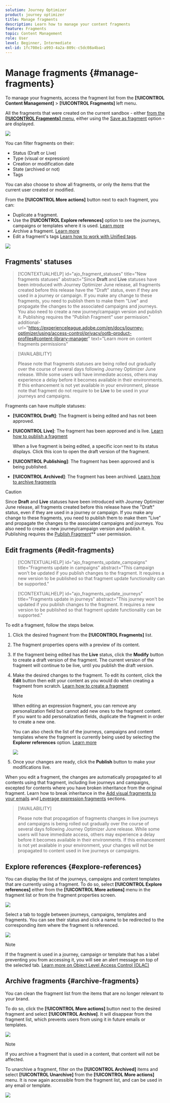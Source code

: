 ```yaml
---
solution: Journey Optimizer
product: journey optimizer
title: Manage fragments
description: Learn how to manage your content fragments
feature: Fragments
topic: Content Management
role: User
level: Beginner, Intermediate
exl-id: 1fc708e1-a993-4a2a-809c-c5dc08a4bae1
---
```

# Manage fragments {#manage-fragments}
 
To manage your fragments, access the fragment list from the **[!UICONTROL Content Management]** > **[!UICONTROL Fragments]** left menu.

All the fragments that were created on the current sandbox - either [from the **[!UICONTROL Fragments]** menu](#create-fragments), either using the [Save as fragment](#save-as-fragment) option - are displayed.

![](assets/fragment-list-filters.png)

You can filter fragments on their:

* Status (Draft or Live)
* Type (visual or expression)
* Creation or modification date
* State (archived or not)
* Tags

You can also choose to show all fragments, or only the items that the current user created or modified.

From the **[!UICONTROL More actions]** button next to each fragment, you can:

* Duplicate a fragment.
* Use the **[!UICONTROL Explore references]** option to see the journeys, campaigns or templates where it is used. [Learn more](#explore-references)
* Archive a fragment. [Learn more](#archive-fragments)
* Edit a fragment's tags [Learn how to work with Unified tags](../start/search-filter-categorize.md#tags).

![](assets/fragment-list-more-actions.png)

## Fragments' statuses

>[!CONTEXTUALHELP]
>id="ajo_fragment_statuses"
>title="New fragments statuses"
>abstract="Since **Draft** and **Live** statuses have been introduced with Journey Optimizer June release, all fragments created before this release have the "Draft" status, even if they are used in a journey or campaign. If you make any change to these fragments, you need to publish them to make them "Live" and propagate the changes to the associated campaigns and journeys. You also need to create a new journey/campaign version and publish it. Publishing requires the "Publish Fragment" user permission."
>additional-url="https://experienceleague.adobe.com/en/docs/journey-optimizer/using/access-control/privacy/ootb-product-profiles#content-library-manager" text="Learn more on content fragments permissions"

>[!AVAILABILITY]
>
> Please note that fragments statuses are being rolled out gradually over the course of several days following Journey Optimizer June release. While some users will have immediate access, others may experience a delay before it becomes available in their environments. If this enhancement is not yet available in your environment, please note that fragment do not require to be **Live** to be used in your journeys and campaigns.

Fragments can have multiple statuses:

* **[!UICONTROL Draft]**: The fragment is being edited and has not been approved.

* **[!UICONTROL Live]**: The fragment has been approved and is live. [Learn how to publish a fragment](../content-management/create-fragments.md#publish)

    When a live fragment is being edited, a specific icon next to its status displays. Click this icon to open the draft version of the fragment.

* **[!UICONTROL Publishing]**: The fragment has been approved and is being published.
* **[!UICONTROL Archived]**: The fragment has been archived. [Learn how to archive fragments](#archive-fragments)

>[!CAUTION]
>
>Since **Draft** and **Live** statuses have been introduced with Journey Optimizer June release, all fragments created before this release have the "Draft" status, even if they are used in a journey or campaign. If you make any change to these fragments, you need to publish them to make them "Live" and propagate the changes to the associated campaigns and journeys. You also need to create a new journey/campaign version and publish it. Publishing requires the [Publish Fragment]( https://experienceleague.adobe.com/en/docs/journey-optimizer/using/access-control/privacy/ootb-product-profiles#content-library-manager)** user permission.

## Edit fragments {#edit-fragments}

>[!CONTEXTUALHELP]
>id="ajo_fragments_update_campaigns"
>title="Fragments update in campaigns"
>abstract="This campaign won't be updated if you publish changes to the fragment. It requires a new version to be published so that fragment update functionality can be supported."

>[!CONTEXTUALHELP]
>id="ajo_fragments_update_journeys"
>title="Fragments update in journeys"
>abstract="This journey won't be updated if you publish changes to the fragment. It requires a new version to be published so that fragment update functionality can be supported."

To edit a fragment, follow the steps below.

1. Click the desired fragment from the **[!UICONTROL Fragments]** list.

1. The fragment properties opens with a preview of its content.

1. If the fragment being edited has the **Live** status, click the **Modify** button to create a draft version of the fragment. The current version of the fragment will continue to be live, until you publish the draft version.

1. Make the desired changes to the fragment. To edit its content, click the **Edit** button then edit your content as you would do when creating a fragment from scratch. [Learn how to create a fragment](#create-from-scratch)

    >[!NOTE]
    >
    >When editing an expression fragment, you can remove any personalization field but cannot add new ones to the fragment content. If you want to add personalization fields, duplicate the fragment in order to create a new one.

    You can also check the list of the journeys, campaigns and content templates where the fragment is currently being used by selecting the **Explorer references** option. [Learn more](#explore-references)

    ![](assets/fragment-edit.png)

1. Once your changes are ready, click the **Publish** button to make your modifications live.

When you edit a fragment, the changes are automatically propagated to all contents using that fragment, including live journeys and campaigns, excepted for contents where you have broken inheritance from the original fragment. Learn how to break inheritance in the [Add visual fragments to your emails](../email/use-visual-fragments.md#break-inheritance) and [Leverage expression fragments](../personalization/use-expression-fragments.md#break-inheritance) sections.

>[!AVAILABILITY]
>
>Please note that propagation of fragments changes in live journeys and campaigns is being rolled out gradually over the course of several days following Journey Optimizer June release. While some users will have immediate access, others may experience a delay before it becomes available in their environments. If this enhancement is not yet available in your environment, your changes will not be propagated to content used in live journeys or campaigns.

## Explore references {#explore-references}

You can display the list of the journeys, campaigns and content templates that are currently using a fragment. To do so, select **[!UICONTROL Explore references]** either from the **[!UICONTROL More actions]** menu in the fragment list or from the fragment properties screen.

![](assets/fragment-explore-references.png)

Select a tab to toggle between journeys, campaigns, templates and fragments. You can see their status and click a name to be redirected to the corresponding item where the fragment is referenced.

![](assets/fragment-usage-screen.png)

>[!NOTE]
>
>If the fragment is used in a journey, campaign or template that has a label preventing you from accessing it, you will see an alert message on top of the selected tab. [Learn more on Object Level Access Control (OLAC)](../administration/object-based-access.md)

## Archive fragments {#archive-fragments}

You can clean the fragment list from the items that are no longer relevant to your brand.

To do so, click the **[!UICONTROL More actions]** button next to the desired fragment and select **[!UICONTROL Archive]**. It will disappear from the fragment list, which prevents users from using it in future emails or templates.

![](assets/fragment-list-archive.png)

>[!NOTE]
>
>If you archive a fragment that is used in a content, <!--it will remain in the email or template, but you won't be able to select it from the fragment list to edit it-->that content will not be affected.

To unarchive a fragment, filter on the **[!UICONTROL Archived]** items and select **[!UICONTROL Unarchive]** from the **[!UICONTROL More actions]** menu. It is now again accessible from the fragment list, and can be used in any email or template.

![](assets/fragment-list-unarchive.png)

